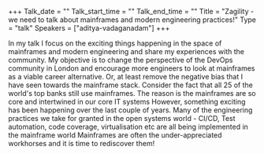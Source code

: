 +++
Talk_date = ""
Talk_start_time = ""
Talk_end_time = ""
Title = "Zagility - we need to talk about mainframes and modern engineering practices!"
Type = "talk"
Speakers = ["aditya-vadaganadam"]
+++

In my talk I focus on the exciting things happening in the space of mainframes and modern engineering and share my experiences with the community. My objective is to change the perspective of the DevOps community in London and encourage more engineers to look at mainframes as a viable career alternative. Or, at least remove the negative bias that I have seen towards the mainframe stack. 
Consider the fact that all 25 of the world's top banks still use mainframes. The reason is the mainframes are so core and intertwined in our core IT systems 
However, something exciting has been happening over the last couple of years. Many of the engineering practices we take for granted in the open systems world - CI/CD, Test automation, code coverage, virtualisation etc are all being implemented in the mainframe world
Mainframes are often the under-appreciated workhorses and it is time to rediscover them!
